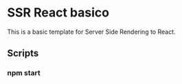 # SSR React basico

This is a basic template for Server Side Rendering to React.

## Scripts

### npm start
